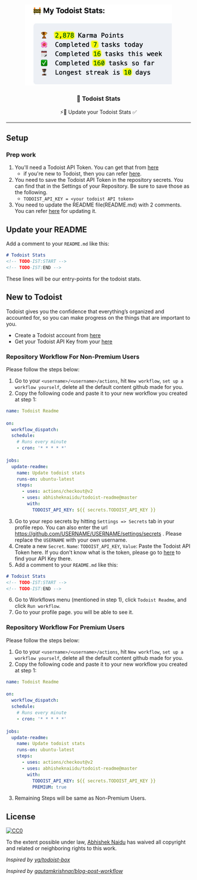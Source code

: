 <p align="center">
  <img width="400" src="assets/todoist-stat changed.jpg">
  <h3 align="center">🚧 Todoist Stats</h3>
  <p align="center">⚡️📌 Update your Todoist Stats ✅ </p>
</p>

---

## Setup

### Prep work

1. You'll need a Todoist API Token. You can get that from [here](https://beta.todoist.com/prefs/integrations)
    - if you're new to Todoist, then you can refer [here](#new-to-todoist).
2. You need to save the Todoist API Token in the repository secrets. You can find that in the Settings of your Repository. Be sure to save those as the following.
    - `TODOIST_API_KEY = <your todoist API token>`
3. You need to update the README file(README.md) with 2 comments. You can refer [here](#update-your-readme) for updating it.

## Update your README

Add a comment to your `README.md` like this:

```markdown
# Todoist Stats
<!-- TODO-IST:START -->
<!-- TODO-IST:END -->
```

These lines will be our entry-points for the todoist stats.

## New to Todoist

Todoist gives you the confidence that everything’s organized and accounted for, so you can make progress on the things that are important to you.

- Create a Todoist account from [here](https://todoist.com/users/showregister)
- Get your Todoist API Key from your [here](https://beta.todoist.com/prefs/integrations)

### Repository Workflow For Non-Premium Users

Please follow the steps below:

1. Go to your `<username>/<username>/actions`, hit `New workflow`, `set up a workflow yourself`, delete all the default content github made for you.
2. Copy the following code and paste it to your new workflow you created at step 1:
  ```yml
  name: Todoist Readme

  on:
    workflow_dispatch:
    schedule:
      # Runs every minute 
      - cron: '* * * * *'

  jobs:
    update-readme:
      name: Update todoist stats
      runs-on: ubuntu-latest
      steps:
        - uses: actions/checkout@v2
        - uses: abhisheknaiidu/todoist-readme@master
          with:
            TODOIST_API_KEY: ${{ secrets.TODOIST_API_KEY }}
  ```
3. Go to your repo secrets by hitting `Settings => Secrets` tab in your profile repo. You can also enter the url  https://github.com/USERNAME/USERNAME/settings/secrets . Please replace the `USERNAME` with your own username.
4. Create a new `Secret`. `Name`: `TODOIST_API_KEY`, `Value`: Paste the Todoist API Token here. If you don't know what is the token, please go to  [here](https://beta.todoist.com/prefs/integrations) to find your API Key there.
5. Add a comment to your `README.md` like this:

```markdown
# Todoist Stats
<!-- TODO-IST:START -->
<!-- TODO-IST:END -->
```
6. Go to Workflows menu (mentioned in step 1), click `Todoist Readme`, and click `Run workflow`.
7. Go to your profile page. you will be able to see it. 


### Repository Workflow For Premium Users

Please follow the steps below:

1. Go to your `<username>/<username>/actions`, hit `New workflow`, `set up a workflow yourself`, delete all the default content github made for you.
2. Copy the following code and paste it to your new workflow you created at step 1:
  ```yml
  name: Todoist Readme

  on:
    workflow_dispatch:
    schedule:
      # Runs every minute 
      - cron: '* * * * *'

  jobs:
    update-readme:
      name: Update todoist stats
      runs-on: ubuntu-latest
      steps:
        - uses: actions/checkout@v2
        - uses: abhisheknaiidu/todoist-readme@master
          with:
            TODOIST_API_KEY: ${{ secrets.TODOIST_API_KEY }}
            PREMIUM: true
  ```
3. Remaining Steps will be same as Non-Premium Users.

## License 

[![CC0](https://licensebuttons.net/p/zero/1.0/88x31.png)](https://creativecommons.org/publicdomain/zero/1.0/)

To the extent possible under law, [Abhishek Naidu](https://abhisheknaidu.tech/) has waived all copyright and related or neighboring rights to this work.


_Inspired by [yg/todoist-box](https://github.com/yg/todoist-box)_

_Inspired by [gautamkrishnar/blog-post-workflow](https://github.com/gautamkrishnar/blog-post-workflow)_

